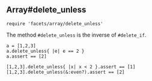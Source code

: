 ## Array#delete_unless

    require 'facets/array/delete_unless'

The method `#delete_unless` is the inverse of `#delete_if`.

    a = [1,2,3]
    a.delete_unless{ |e| e == 2 }
    a.assert == [2]

    [1,2,3].delete_unless{ |x| x < 2 }.assert == [1]
    [1,2,3].delete_unless(&:even?).assert == [2]

